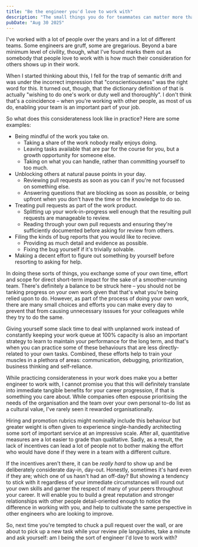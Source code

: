```yaml
---
title: "Be the engineer you'd love to work with"
description: "The small things you do for teammates can matter more than you realize"
pubDate: "Aug 30 2025"
---
```


I've worked with a lot of people over the years and in a lot of different teams. Some engineers are gruff, some are gregarious. Beyond a bare minimum level of civility, though, what I've found marks them out as somebody that people love to work with is how much their consideration for others shows up in their work.

When I started thinking about this, I fell for the trap of semantic drift and was under the incorrect impression that "conscientiousness" was the right word for this. It turned out, though, that the dictionary definition of that is actually "wishing to do one's work or duty well and thoroughly". I don't think that's a coincidence – when you're working with other people, as most of us do, enabling your team is an important part of your job.

So what does this considerateness look like in practice? Here are some examples:
- Being mindful of the work you take on.
  - Taking a share of the work nobody really enjoys doing.
  - Leaving tasks available that are par for the course for you, but a growth opportunity for someone else.
  - Taking on what you can handle, rather than committing yourself to too much.
- Unblocking others at natural pause points in your day.
  - Reviewing pull requests as soon as you can if you're not focussed on something else.
  - Answering questions that are blocking as soon as possible, or being upfront when you don't have the time or the knowledge to do so.
- Treating pull requests as part of the work product.
  - Splitting up your work-in-progress well enough that the resulting pull requests are manageable to review.
  - Reading through your own pull requests and ensuring they're sufficiently documented before asking for review from others.
- Filing the kinds of bug reports that you would like to recieve.
  - Providing as much detail and evidence as possible.
  - Fixing the bug yourself if it's trivially solvable.
- Making a decent effort to figure out something by yourself before resorting to asking for help.

In doing these sorts of things, you exchange some of your own time, effort and scope for direct short-term impact for the sake of a smoother-running team. There's definitely a balance to be struck here – you should not be tanking progress on your own work given that that's what you're being relied upon to do. However, as part of the process of doing your own work, there are many small choices and efforts you can make every day to prevent that from causing unnecessary isssues for your colleagues while they try to do the same.

Giving yourself some slack time to deal with unplanned work instead of constantly keeping your work queue at 100% capacity is also an important strategy to learn to maintain your performance for the long term, and that's when you can practice some of these behaviours that are less directly-related to your own tasks. Combined, these efforts help to train your muscles in a plethora of areas: communication, debugging, prioritization, business thinking and self-reliance.

While practicing considerateness in your work does make you a better engineer to work with, I cannot promise you that this will definitely translate into immediate tangible benefits for your career progression, if that is something you care about. While companies often espouse prioritising the needs of the organisation and the team over your own personal to-do list as a cultural value, I've rarely seen it rewarded organisationally.

Hiring and promotion rubrics might nominally include this behaviour but greater weight is often given to experience single-handedly architecting some sort of important service at an impressive scale. After all, quantitative measures are a lot easier to grade than qualitative. Sadly, as a result, the lack of incentives can lead a lot of people not to bother making the effort who would have done if they were in a team with a different culture.

If the incentives aren't there, it can be _really hard_ to show up and be deliberately considerate day-in, day-out. Honestly, sometimes it's hard even if they are; which one of us hasn't had an off-day? But showing a tendency to stick with it regardless of your immediate circumstances will round out your own skills and garner the respect of many of your peers throughout your career. It will enable you to build a great reputation and stronger relationships with other people detail-oriented enough to notice the difference in working with you, and help to cultivate the same perspective in other engineers who are looking to improve.

So, next time you're tempted to chuck a pull request over the wall, or are about to pick up a new task while your review pile languishes, take a minute and ask yourself: am I being the sort of engineer I'd love to work with?

